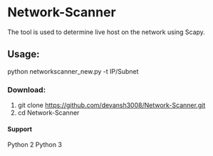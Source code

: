 # Network-Scanner

The tool is used to determine live host on the network using Scapy.

## Usage:

python networkscanner_new.py -t IP/Subnet

### Download:

1) git clone https://github.com/devansh3008/Network-Scanner.git 
2) cd Network-Scanner

#### Support

Python 2
Python 3
